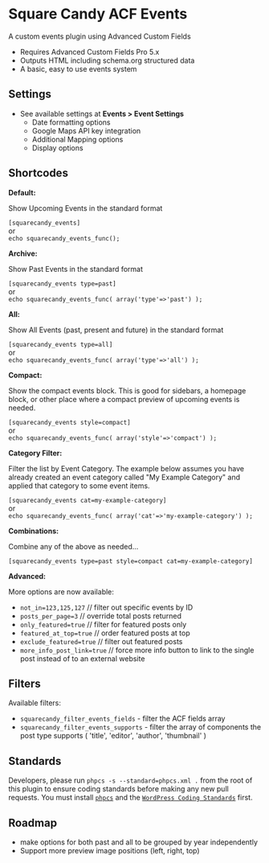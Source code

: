 # Square Candy ACF Events

A custom events plugin using Advanced Custom Fields

* Requires Advanced Custom Fields Pro 5.x
* Outputs HTML including schema.org structured data
* A basic, easy to use events system

## Settings

* See available settings at **Events > Event Settings**
	* Date formatting options
	* Google Maps API key integration
	* Additional Mapping options
	* Display options

## Shortcodes

**Default:**

Show Upcoming Events in the standard format

`[squarecandy_events]`  
or  
`echo squarecandy_events_func();`

**Archive:**

Show Past Events in the standard format

`[squarecandy_events type=past]`  
or  
`echo squarecandy_events_func( array('type'=>'past') );`

**All:**

Show All Events (past, present and future) in the standard format

`[squarecandy_events type=all]`  
or  
`echo squarecandy_events_func( array('type'=>'all') );`

**Compact:**

Show the compact events block. This is good for sidebars, a homepage block, or other place where a compact preview of upcoming events is needed.

`[squarecandy_events style=compact]`  
or  
`echo squarecandy_events_func( array('style'=>'compact') );`

**Category Filter:**

Filter the list by Event Category. The example below assumes you have already created an event category called "My Example Category" and applied that category to some event items.

`[squarecandy_events cat=my-example-category]`  
or  
`echo squarecandy_events_func( array('cat'=>'my-example-category') );`

**Combinations:**

Combine any of the above as needed...

`[squarecandy_events type=past style=compact cat=my-example-category]`

**Advanced:**

More options are now available:

* `not_in=123,125,127` // filter out specific events by ID
* `posts_per_page=3` // override total posts returned
* `only_featured=true` // filter for featured posts only
* `featured_at_top=true` // order featured posts at top
* `exclude_featured=true` // filter out featured posts
* `more_info_post_link=true` // force more info button to link to the single post instead of to an external website

## Filters

Available filters:

* `squarecandy_filter_events_fields` - filter the ACF fields array
* `squarecandy_filter_events_supports` - filter the array of components the post type supports ( 'title', 'editor', 'author', 'thumbnail' )

## Standards

Developers, please run `phpcs -s --standard=phpcs.xml .` from the root of this plugin to ensure coding standards before making any new pull requests. You must install [`phpcs`](https://github.com/squizlabs/PHP_CodeSniffer) and the [`WordPress Coding Standards`](https://github.com/WordPress/WordPress-Coding-Standards) first.

## Roadmap

* make options for both past and all to be grouped by year independently
* Support more preview image positions (left, right, top)
